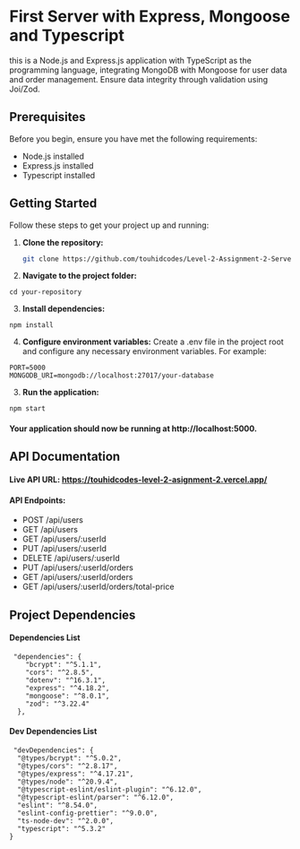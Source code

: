 # First Server with Express, Mongoose and Typescript

this is a Node.js and Express.js application with TypeScript as the programming language, integrating MongoDB with Mongoose for user data and order management. Ensure data integrity through validation using Joi/Zod.

## Prerequisites

Before you begin, ensure you have met the following requirements:

- Node.js installed
- Express.js installed
- Typescript installed

## Getting Started

Follow these steps to get your project up and running:

1. **Clone the repository:**

   ```bash
   git clone https://github.com/touhidcodes/Level-2-Assignment-2-Server-with-Mongoose-and-Typescript
   ```

2. **Navigate to the project folder:**

```
cd your-repository
```

3. **Install dependencies:**

```
npm install
```

4. **Configure environment variables:**
   Create a .env file in the project root and configure any necessary environment variables. For example:

```
PORT=5000
MONGODB_URI=mongodb://localhost:27017/your-database
```

3. **Run the application:**

```
npm start
```

#### Your application should now be running at http://localhost:5000.

## API Documentation

#### Live API URL: https://touhidcodes-level-2-asignment-2.vercel.app/

#### API Endpoints:

- POST /api/users
- GET /api/users
- GET /api/users/:userId
- PUT /api/users/:userId
- DELETE /api/users/:userId
- PUT /api/users/:userId/orders
- GET /api/users/:userId/orders
- GET /api/users/:userId/orders/total-price

## Project Dependencies

#### Dependencies List

```
 "dependencies": {
    "bcrypt": "^5.1.1",
    "cors": "^2.8.5",
    "dotenv": "^16.3.1",
    "express": "^4.18.2",
    "mongoose": "^8.0.1",
    "zod": "^3.22.4"
  },
```

#### Dev Dependencies List

```
 "devDependencies": {
  "@types/bcrypt": "^5.0.2",
  "@types/cors": "^2.8.17",
  "@types/express": "^4.17.21",
  "@types/node": "^20.9.4",
  "@typescript-eslint/eslint-plugin": "^6.12.0",
  "@typescript-eslint/parser": "^6.12.0",
  "eslint": "^8.54.0",
  "eslint-config-prettier": "^9.0.0",
  "ts-node-dev": "^2.0.0",
  "typescript": "^5.3.2"
}
```
